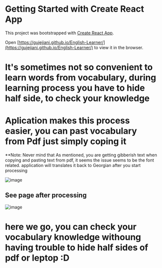 # Getting Started with Create React App

This project was bootstrapped with [Create React App](https://github.com/facebook/create-react-app).


Open [https://gujejiani.github.io/English-Learner/](https://gujejiani.github.io/English-Learner/) to view it in the browser.

# It's sometimes not so convenient to learn words from vocabulary, during learning process you have to hide half side, to check your knowledge 

# Aplication  makes this process easier, you can past vocabulary from Pdf just simply coping it


**Note: Never mind that As mentioned, you are getting gibberish text when copying and pasting text from pdf, it seems the issue seems to be the font related. application will translates it back  to  Georgian after you start processing

 ![image](https://user-images.githubusercontent.com/67228459/152652150-3411e68a-2a62-4f91-aa81-f600b4b05cd8.png)




## See page after processing 

![image](https://user-images.githubusercontent.com/67228459/152652257-054fd0ff-1772-4526-b9b6-6a027ffd54b7.png)



# here we go, you can check your vocabulary knowledge withoung having trouble to hide half sides of pdf or leptop :D 


